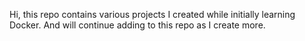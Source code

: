 Hi, this repo contains various projects I created while initially learning Docker. And will continue adding to this repo as I create more.
